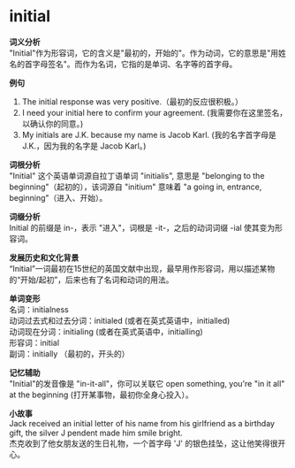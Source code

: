 # initial

**词义分析**  
"Initial"作为形容词，它的含义是"最初的，开始的"。作为动词，它的意思是"用姓名的首字母签名"。而作为名词，它指的是单词、名字等的首字母。

  

**例句**

  

1.  The initial response was very positive.（最初的反应很积极。）
2.  I need your initial here to confirm your agreement. (我需要你在这里签名，以确认你的同意。)
3.  My initials are J.K. because my name is Jacob Karl. (我的名字首字母是 J.K.，因为我的名字是 Jacob Karl。)

  

**词根分析**  
"Initial" 这个英语单词源自拉丁语单词 "initialis", 意思是 "belonging to the beginning"（起初的），该词源自 "initium" 意味着 "a going in, entrance, beginning"（进入、开始）。

  

**词缀分析**  
Initial 的前缀是 in-，表示 "进入"，词根是 -it-，之后的动词词缀 -ial 使其变为形容词。

  

**发展历史和文化背景**  
“Initial”一词最初在15世纪的英国文献中出现，最早用作形容词，用以描述某物的“开始/起初”，后来也有了名词和动词的用法。

  

**单词变形**  
名词：initialness  
动词过去式和过去分词：initialed (或者在英式英语中，initialled)  
动词现在分词：initialing (或者在英式英语中，initialling)  
形容词：initial  
副词：initially （最初的，开头的）

  

**记忆辅助**  
"Initial"的发音像是 "in-it-all"，你可以关联它 open something, you're "in it all" at the beginning (打开某事物，最初你全身心投入）。

  

**小故事**  
Jack received an initial letter of his name from his girlfriend as a birthday gift, the silver J pendent made him smile bright.  
杰克收到了他女朋友送的生日礼物，一个首字母 'J' 的银色挂坠，这让他笑得很开心。
